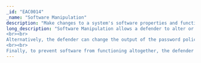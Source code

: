 ```yaml
---
_id: "EAC0014"
_name: "Software Manipulation"
description: "Make changes to a system's software properties and functions to achieve a desired effect."
long_description: "Software Manipulation allows a defender to alter or replace elements of the OS, file system, or any other software installed and executed on a system. These alterations can affect outputs, degrade effectiveness, and/or prevent the software from functioning altogether. For example, the defender can manipulate software by changing the output of commonly used discovery commands to hide legitimate systems and artifacts and/or reveal decoy artifacts and systems. 
<br><br>
Alternatively, the defender can change the output of the password policy description for an adversary attempting to brute-force credentials. This manipulation may cause the adversary to waste resources brute-forcing passwords with inaccurate complexity requirements. If the defender wanted to degrade software effectiveness, they might weaken algorithms to expose data that is being archived, encoded, and/or encrypted. 
<br><br>
Finally, to prevent software from functioning altogether, the defender may cause software typically used to delete data or hide adversary artifacts to fail. For some Software Manipulation use cases, it may be possible to make changes in such a way that adversary actions and legitimate user actions are handled differently. For example, the defender could show all files when viewed in a graphical application but hide files or introduce decoy files when viewed via a terminal command. This would allow legitimate users full access to the file system while adversaries using a reverse shell to access the target would see the manipulated the files."
---
```

